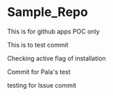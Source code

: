 # Sample_Repo
This is for github apps POC only


This is to test commit


Checking active flag of installation

Commit for Pala's test

testing for Issue commit
